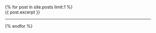 <ul style="list-style-type:none;">
  {% for post in site.posts limit:1 %}
    <li>
	  {{ post.excerpt }}
    </li>
	<hr>
  {% endfor %}
</ul>
